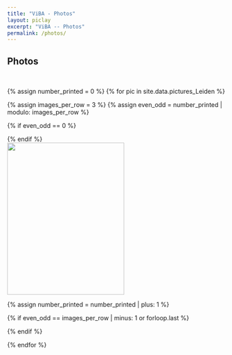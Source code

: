 ```yaml
---
title: "ViBA - Photos"
layout: piclay
excerpt: "ViBA -- Photos"
permalink: /photos/
---
```


<h2>Photos</h2>
<p> &nbsp; </p>
{% assign number_printed = 0 %}
{% for pic in site.data.pictures_Leiden %}

{% assign images_per_row = 3 %}
{% assign even_odd = number_printed | modulo: images_per_row %}

{% if even_odd == 0 %}
<div class="row">
{% endif %}
<!-- <h4>{{ pic.title }}</h4>
<h6>{{ pic.date }}</h6> -->
<div class="col-sm-4 clearfix">
<img src="{{ site.url }}{{ site.baseurl }}/images/picpic/Gallery/{{ pic.image }}" class="img-responsive" style="width:270px; height:350px; object-fit: cover;" />
</div>

{% assign number_printed = number_printed | plus: 1 %}

{% if even_odd == images_per_row | minus: 1 or forloop.last %}
</div>
{% endif %}

{% endfor %}

<p> &nbsp; </p>
